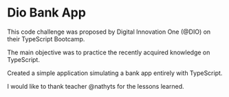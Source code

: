 # Dio Bank App

This code challenge was proposed by Digital Innovation One (@DIO) on their TypeScript Bootcamp.

The main objective was to practice the recently acquired knowledge on TypeScript.

Created a simple application simulating a bank app entirely with TypeScript.

I would like to thank teacher @nathyts for the lessons learned.
